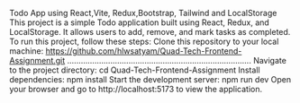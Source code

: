 Todo App using React,Vite, Redux,Bootstrap, Tailwind and LocalStorage
This project is a simple Todo application built using React, Redux, and LocalStorage. It allows users to add, remove, and mark tasks as completed.
To run this project, follow these steps:
Clone this repository to your local machine:
https://github.com/hlwsatyam/Quad-Tech-Frontend-Assignment.git
.................................................................................
Navigate to the project directory:
cd Quad-Tech-Frontend-Assignment
Install dependencies:
npm install
Start the development server:
npm run dev
Open your browser and go to  http://localhost:5173 to view the application.
